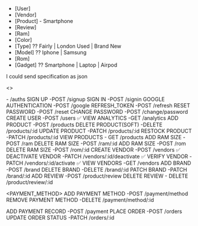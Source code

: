 - [User]
- [Vendor]
- [Product] - Smartphone
- [Review]
- [Ram]
- [Color]
- [Type] ?? Fairly | London Used | Brand New
- [Model] ?? Iphone | Samsung
- [Rom]
- [Gadget] ?? Smartphone | Laptop | Airpod

I could send specification as json

<<ENDPOINTS>>

<AUTH>
- /auths
SIGN UP -POST /signup
SIGN IN -POST /signin
GOOGLE AUTHENTICATION -POST /google
REFRESH_TOKEN -POST /refresh
RESET PASSWORD -POST /reset
CHANGE PASSWORD -POST /change/password

<USER>
CREATE USER -POST /users ✅
<!-- UPDATE USER ROLE -POST /users/:id - admin | vendor | user  -->

<ADMIN>
VIEW ANALYTICS -GET /analytics

<PRODUCT>
ADD PRODUCT -POST /products
DELETE PRODUCT(SOFT) -DELETE /products/:id
UPDATE PRODUCT -PATCH /products/:id
RESTOCK PRODUCT -PATCH /products/:id
VIEW PRODUCTS - GET /products

<RAM>
ADD RAM SIZE -POST /ram
DELETE RAM SIZE -POST /ram/:id

<ROM>
ADD RAM SIZE -POST /rom
DELETE RAM SIZE -POST /rom/:id

<VENDOR>
CREATE VENDOR -POST /vendors ✅
DEACTIVATE VENDOR -PATCH /vendors/:id/deactivate ✅
VERIFY VENDOR -PATCH /vendors/:id/activate ✅
VIEW VENDORS -GET /vendors

<BRAND>
ADD BRAND -POST /brand
DELETE BRAND -DELETE /brand/:id
PATCH BRAND -PATCH /brand/:id

<REVIEW>
ADD REVIEW -POST /product/review
DELETE REVIEW - DELETE /product/review/:id

<!-- <BANK>
ADD BANK -POST /bank
DELETE BANK -DELETE /bank/:id -->

<PAYMENT_METHOD>
ADD PAYMENT METHOD -POST /payment/method
REMOVE PAYMENT METHOD -DELETE /payment/method/:id

<PAYMENT>
ADD PAYMENT RECORD -POST /payment

<ORDER>
PLACE ORDER -POST /orders
UPDATE ORDER STATUS -PATCH /orders/:id
